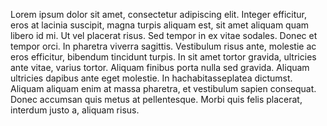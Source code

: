 Lorem ipsum dolor sit amet, consectetur adipiscing elit. Integer efficitur, eros at  lacinia suscipit, magna turpis aliquam est, sit amet aliquam quam libero id mi. Ut vel  placerat risus. Sed tempor in ex vitae sodales. Donec et tempor orci. In pharetra viverra  sagittis. Vestibulum risus ante, molestie ac eros efficitur, bibendum tincidunt turpis. In sit  amet tortor gravida, ultricies ante vitae, varius tortor. Aliquam finibus porta nulla sed  gravida. Aliquam ultricies dapibus ante eget molestie. In hachabitasseplatea dictumst.  Aliquam aliquam enim at massa pharetra, et vestibulum sapien consequat. Donec  accumsan quis metus at pellentesque. Morbi quis felis placerat, interdum justo a, aliquam  risus.